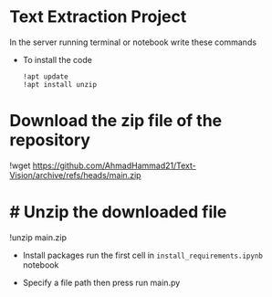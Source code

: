 # Text Extraction Project


In the server running terminal or notebook write these commands


- To install the code
    ```
    !apt update
    !apt install unzip
    ```
# Download the zip file of the repository
!wget https://github.com/AhmadHammad21/Text-Vision/archive/refs/heads/main.zip

# # Unzip the downloaded file
!unzip main.zip

- Install packages
run the first cell in `install_requirements.ipynb` notebook

- Specify a file path then press run main.py
